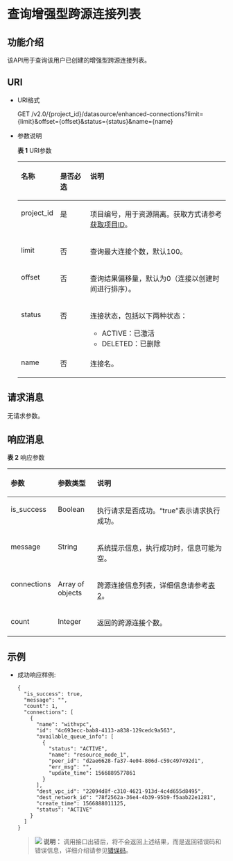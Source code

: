 # 查询增强型跨源连接列表<a name="dli_02_0190"></a>

## 功能介绍<a name="section13287428103611"></a>

该API用于查询该用户已创建的增强型跨源连接列表。

## URI<a name="section52924285361"></a>

-   URI格式

    GET /v2.0/\{project\_id\}/datasource/enhanced-connections?limit=\{limit\}&offset=\{offset\}&status=\{status\}&name=\{name\}

-   参数说明

    **表 1**  URI参数

    <a name="table18299172853614"></a>
    <table><thead align="left"><tr id="row947592853614"><th class="cellrowborder" valign="top" width="17.21%" id="mcps1.2.4.1.1"><p id="p1347513282368"><a name="p1347513282368"></a><a name="p1347513282368"></a>名称</p>
    </th>
    <th class="cellrowborder" valign="top" width="14.66%" id="mcps1.2.4.1.2"><p id="p74757287366"><a name="p74757287366"></a><a name="p74757287366"></a>是否必选</p>
    </th>
    <th class="cellrowborder" valign="top" width="68.13%" id="mcps1.2.4.1.3"><p id="p1475182833610"><a name="p1475182833610"></a><a name="p1475182833610"></a>说明</p>
    </th>
    </tr>
    </thead>
    <tbody><tr id="row16475152833619"><td class="cellrowborder" valign="top" width="17.21%" headers="mcps1.2.4.1.1 "><p id="p1547552803615"><a name="p1547552803615"></a><a name="p1547552803615"></a>project_id</p>
    </td>
    <td class="cellrowborder" valign="top" width="14.66%" headers="mcps1.2.4.1.2 "><p id="p19475828123613"><a name="p19475828123613"></a><a name="p19475828123613"></a>是</p>
    </td>
    <td class="cellrowborder" valign="top" width="68.13%" headers="mcps1.2.4.1.3 "><p id="p1310472724012"><a name="p1310472724012"></a><a name="p1310472724012"></a>项目编号，用于资源隔离。获取方式请参考<a href="获取项目ID.md">获取项目ID</a>。</p>
    </td>
    </tr>
    <tr id="row1758412516020"><td class="cellrowborder" valign="top" width="17.21%" headers="mcps1.2.4.1.1 "><p id="p5679191817114"><a name="p5679191817114"></a><a name="p5679191817114"></a>limit</p>
    </td>
    <td class="cellrowborder" valign="top" width="14.66%" headers="mcps1.2.4.1.2 "><p id="p36796188120"><a name="p36796188120"></a><a name="p36796188120"></a>否</p>
    </td>
    <td class="cellrowborder" valign="top" width="68.13%" headers="mcps1.2.4.1.3 "><p id="p156791018719"><a name="p156791018719"></a><a name="p156791018719"></a>查询最大连接个数，默认100。</p>
    </td>
    </tr>
    <tr id="row887418586014"><td class="cellrowborder" valign="top" width="17.21%" headers="mcps1.2.4.1.1 "><p id="p9680101819111"><a name="p9680101819111"></a><a name="p9680101819111"></a>offset</p>
    </td>
    <td class="cellrowborder" valign="top" width="14.66%" headers="mcps1.2.4.1.2 "><p id="p16680131813111"><a name="p16680131813111"></a><a name="p16680131813111"></a>否</p>
    </td>
    <td class="cellrowborder" valign="top" width="68.13%" headers="mcps1.2.4.1.3 "><p id="p668014181911"><a name="p668014181911"></a><a name="p668014181911"></a>查询结果偏移量，默认为0（连接以创建时间进行排序）。</p>
    </td>
    </tr>
    <tr id="row16875358507"><td class="cellrowborder" valign="top" width="17.21%" headers="mcps1.2.4.1.1 "><p id="p7680131813110"><a name="p7680131813110"></a><a name="p7680131813110"></a>status</p>
    </td>
    <td class="cellrowborder" valign="top" width="14.66%" headers="mcps1.2.4.1.2 "><p id="p36804181111"><a name="p36804181111"></a><a name="p36804181111"></a>否</p>
    </td>
    <td class="cellrowborder" valign="top" width="68.13%" headers="mcps1.2.4.1.3 "><p id="p121716565343"><a name="p121716565343"></a><a name="p121716565343"></a>连接状态，包括以下两种状态：</p>
    <a name="ul172719221353"></a><a name="ul172719221353"></a><ul id="ul172719221353"><li>ACTIVE：已激活</li><li>DELETED：已删除</li></ul>
    </td>
    </tr>
    <tr id="row14875942113"><td class="cellrowborder" valign="top" width="17.21%" headers="mcps1.2.4.1.1 "><p id="p1268016189119"><a name="p1268016189119"></a><a name="p1268016189119"></a>name</p>
    </td>
    <td class="cellrowborder" valign="top" width="14.66%" headers="mcps1.2.4.1.2 "><p id="p106801718711"><a name="p106801718711"></a><a name="p106801718711"></a>否</p>
    </td>
    <td class="cellrowborder" valign="top" width="68.13%" headers="mcps1.2.4.1.3 "><p id="p66809183110"><a name="p66809183110"></a><a name="p66809183110"></a>连接名。</p>
    </td>
    </tr>
    </tbody>
    </table>


## 请求消息<a name="section1831452873613"></a>

无请求参数。

## 响应消息<a name="section134515287360"></a>

**表 2**  响应参数

<a name="table8348112818368"></a>
<table><thead align="left"><tr id="row11478132863610"><th class="cellrowborder" valign="top" width="17.299999999999997%" id="mcps1.2.4.1.1"><p id="p04782028173616"><a name="p04782028173616"></a><a name="p04782028173616"></a>参数</p>
</th>
<th class="cellrowborder" valign="top" width="18.23%" id="mcps1.2.4.1.2"><p id="p34781128193612"><a name="p34781128193612"></a><a name="p34781128193612"></a>参数类型</p>
</th>
<th class="cellrowborder" valign="top" width="64.47%" id="mcps1.2.4.1.3"><p id="p1347917286364"><a name="p1347917286364"></a><a name="p1347917286364"></a>说明</p>
</th>
</tr>
</thead>
<tbody><tr id="row18479182813362"><td class="cellrowborder" valign="top" width="17.299999999999997%" headers="mcps1.2.4.1.1 "><p id="p392161273513"><a name="p392161273513"></a><a name="p392161273513"></a>is_success</p>
</td>
<td class="cellrowborder" valign="top" width="18.23%" headers="mcps1.2.4.1.2 "><p id="p18921161219357"><a name="p18921161219357"></a><a name="p18921161219357"></a>Boolean</p>
</td>
<td class="cellrowborder" valign="top" width="64.47%" headers="mcps1.2.4.1.3 "><p id="p12921712163514"><a name="p12921712163514"></a><a name="p12921712163514"></a>执行请求是否成功。“true”表示请求执行成功。</p>
</td>
</tr>
<tr id="row14946145019340"><td class="cellrowborder" valign="top" width="17.299999999999997%" headers="mcps1.2.4.1.1 "><p id="p692141213515"><a name="p692141213515"></a><a name="p692141213515"></a>message</p>
</td>
<td class="cellrowborder" valign="top" width="18.23%" headers="mcps1.2.4.1.2 "><p id="p6921012133518"><a name="p6921012133518"></a><a name="p6921012133518"></a>String</p>
</td>
<td class="cellrowborder" valign="top" width="64.47%" headers="mcps1.2.4.1.3 "><p id="p1921161214351"><a name="p1921161214351"></a><a name="p1921161214351"></a>系统提示信息，执行成功时，信息可能为空。</p>
</td>
</tr>
<tr id="row516595513410"><td class="cellrowborder" valign="top" width="17.299999999999997%" headers="mcps1.2.4.1.1 "><p id="p392131218357"><a name="p392131218357"></a><a name="p392131218357"></a><span>connections</span></p>
</td>
<td class="cellrowborder" valign="top" width="18.23%" headers="mcps1.2.4.1.2 "><p id="p492121263516"><a name="p492121263516"></a><a name="p492121263516"></a>Array of objects</p>
</td>
<td class="cellrowborder" valign="top" width="64.47%" headers="mcps1.2.4.1.3 "><p id="p13921181216356"><a name="p13921181216356"></a><a name="p13921181216356"></a>跨源连接信息列表，详细信息请参考<a href="查询增强型跨源连接.md#table8348112818368">表2</a>。</p>
</td>
</tr>
<tr id="row15882121220217"><td class="cellrowborder" valign="top" width="17.299999999999997%" headers="mcps1.2.4.1.1 "><p id="p1132863713315"><a name="p1132863713315"></a><a name="p1132863713315"></a>count</p>
</td>
<td class="cellrowborder" valign="top" width="18.23%" headers="mcps1.2.4.1.2 "><p id="p23287371937"><a name="p23287371937"></a><a name="p23287371937"></a>Integer</p>
</td>
<td class="cellrowborder" valign="top" width="64.47%" headers="mcps1.2.4.1.3 "><p id="p183286371238"><a name="p183286371238"></a><a name="p183286371238"></a>返回的跨源连接个数。</p>
</td>
</tr>
</tbody>
</table>

## 示例<a name="section910624615450"></a>

-   成功响应样例:

    ```
    {
      "is_success": true,
      "message": "",
      "count": 1,
      "connections": [
        {
          "name": "withvpc",
          "id": "4c693ecc-bab8-4113-a838-129cedc9a563",
          "available_queue_info": [
            {
              "status": "ACTIVE",
              "name": "resource_mode_1",
              "peer_id": "d2ae6628-fa37-4e04-806d-c59c497492d1",
              "err_msg": "",
              "update_time": 1566889577861
            }
          ],
          "dest_vpc_id": "22094d8f-c310-4621-913d-4c4d655d8495",
          "dest_network_id": "78f2562a-36e4-4b39-95b9-f5aab22e1281",
          "create_time": 1566888011125,
          "status": "ACTIVE"
        }
      ]
    }
    ```

    >![](public_sys-resources/icon-note.gif) **说明：** 
    >调用接口出错后，将不会返回上述结果，而是返回错误码和错误信息，详细介绍请参见[错误码](错误码.md)。


